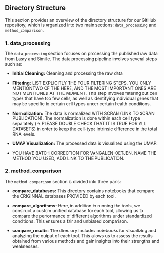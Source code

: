 ## Directory Structure

This section provides an overview of the directory structure for our GitHub repository, which is organized into two main sections: `data_processing` and `method_comparison`.

### 1. data_processing

The `data_processing` section focuses on processing the published raw data from Lasry and Similie. The data processing pipeline involves several steps such as:

- **Initial Cleaning:**  Cleaning and processing the raw data

- **Filtering:** LIST EXPLICITLY THE FOUR FILTERING STEPS. YOU ONLY MENTIONTWO OF THE HERE, AND THE MOST IMPORTANT ONES ARE NOT MENTIONED AT THE MOMENT. This step involves filtering out cell types that have too few cells, as well as identifying individual genes that may be specific to certain cell types under certain health conditions.

- **Normalization:** The data is normalized WITH SCRAN (LINK TO SCRAN PUBLICATION). The normalization is done within each cell type separately (-> PLEASE DOUBLE CHECK THAT IT IS TRUE FOR ALL DATASETS) in order to keep the cell-type intrinsic difference in the total RNA levels.

- **UMAP Visualization:** The processed data is visualized using the UMAP.
- YOU HAVE BATCH CORRECTION FOR VANGALEN-OETJEN. NAME THE METHOD YOU USED, ADD LINK TO THE PUBLICATION.

### 2. method_comparison

The `method_comparison` section is divided into three parts:

- **compare_databases:** This directory contains notebooks that compare the ORIGINNAL databases PROVIDED by each tool. 

- **compare_algorithms:** Here, in addition to running the tools, we construct a custom unified database for each tool, allowing us to compare the performance of different algorithms under standardized conditions. This ensures a fair and unbiased comparison.

- **compare_results:** The directory includes notebooks for visualizing and analyzing the output of each tool. This allows us to assess the results obtained from various methods and gain insights into their strengths and weaknesses.
